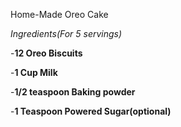 Home-Made Oreo Cake

*Ingredients(For 5 servings)*

-**12 Oreo Biscuits**

-**1 Cup Milk**

-**1/2 teaspoon Baking powder**

-**1 Teaspoon Powered Sugar(optional)**